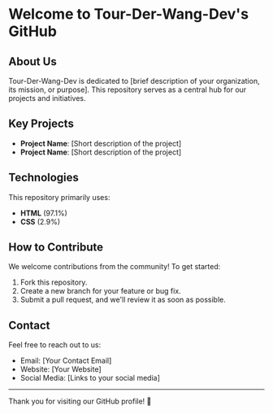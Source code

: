 # Welcome to Tour-Der-Wang-Dev's GitHub

## About Us
Tour-Der-Wang-Dev is dedicated to [brief description of your organization, its mission, or purpose]. This repository serves as a central hub for our projects and initiatives.

## Key Projects
- **Project Name**: [Short description of the project]
- **Project Name**: [Short description of the project]

## Technologies
This repository primarily uses:
- **HTML** (97.1%)
- **CSS** (2.9%)

## How to Contribute
We welcome contributions from the community! To get started:
1. Fork this repository.
2. Create a new branch for your feature or bug fix.
3. Submit a pull request, and we'll review it as soon as possible.

## Contact
Feel free to reach out to us:
- Email: [Your Contact Email]
- Website: [Your Website]
- Social Media: [Links to your social media]

---

Thank you for visiting our GitHub profile! 🎉
